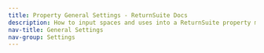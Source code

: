 ```yaml
---
title: Property General Settings - ReturnSuite Docs
description: How to input spaces and uses into a ReturnSuite property model.
nav-title: General Settings
nav-group: Settings
---
```

